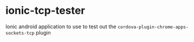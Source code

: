 # ionic-tcp-tester
Ionic android application to use to test out the `cordova-plugin-chrome-apps-sockets-tcp` plugin
